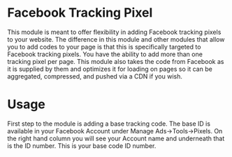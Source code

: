 Facebook Tracking Pixel
=======================

This module is meant to offer flexibility in adding Facebook tracking pixels to
your website. The difference in this module and other modules that allow you to
add codes to your page is that this is specifically targeted to Facebook
tracking pixels. You have the ability to add more than one tracking pixel per
page. This module also takes the code from Facebook as it is supplied by them
and optimizes it for loading on pages so it can be aggregated, compressed, and
pushed via a CDN if you wish.

Usage
=====

First step to the module is adding a base tracking code. The base ID is available
in your Facebook Account under Manage Ads->Tools->Pixels. On the right hand column
you will see your Account name and underneath that is the ID number. This is your
base code ID number.